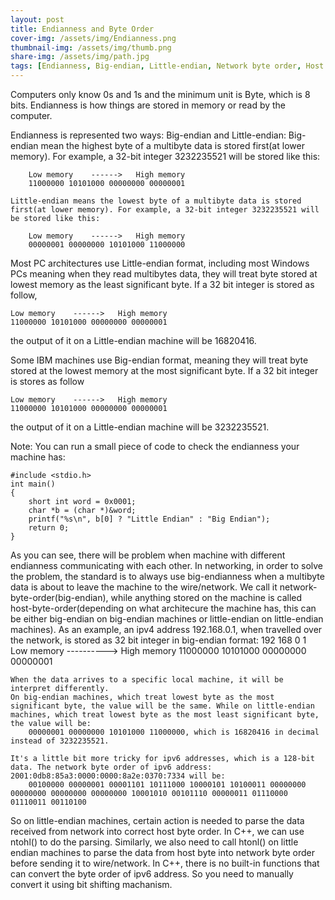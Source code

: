 ```yaml
---
layout: post
title: Endianness and Byte Order
cover-img: /assets/img/Endianness.png
thumbnail-img: /assets/img/thumb.png
share-img: /assets/img/path.jpg
tags: [Endianness, Big-endian, Little-endian, Network byte order, Host byte order]
---
```


Computers only know 0s and 1s and the minimum unit is Byte, which is 8 bits. Endianness is how things are stored in memory or read by the computer.

Endianness is represented two ways: Big-endian and Little-endian:
    Big-endian mean the highest byte of a multibyte data is stored first(at lower memory). For example, a 32-bit integer 3232235521 will be stored like this:

        Low memory    ------>   High memory
        11000000 10101000 00000000 00000001   

    Little-endian means the lowest byte of a multibyte data is stored first(at lower memory). For example, a 32-bit integer 3232235521 will be stored like this:

        Low memory    ------>   High memory
        00000001 00000000 10101000 11000000  

Most PC architectures use Little-endian format, including most Windows PCs meaning when they read multibytes data, they will treat byte stored at lowest memory as the least significant byte. If a 32 bit integer is stored as follow,

    Low memory    ------>   High memory
    11000000 10101000 00000000 00000001
the output of it on a Little-endian machine will be 16820416. 

Some IBM machines use Big-endian format, meaning they will treat byte stored at the lowest memory at the most significant byte. If a 32 bit integer is stores as follow

    Low memory    ------>   High memory
    11000000 10101000 00000000 00000001
the output of it on a Little-endian machine will be 3232235521.

Note: You can run a small piece of code to check the endianness your machine has:

    #include <stdio.h>
    int main() 
    {
        short int word = 0x0001;
        char *b = (char *)&word;
        printf("%s\n", b[0] ? "Little Endian" : "Big Endian");
        return 0;
    }

As you can see, there will be problem when machine with different endianness communicating with each other. In networking, in order to solve the problem, the standard is to always use big-endianness when a multibyte data is about to leave the machine to the wire/network. We call it network-byte-order(big-endian), while anything stored on the machine is called host-byte-order(depending on what architecure the machine has, this can be either big-endian on big-endian machines or little-endian on little-endian machines).
    As an example, an ipv4 address 192.168.0.1, when travelled over the network, is stored as 32 bit integer in big-endian format:
        192      168      0        1
        Low memory ----------> High memory
        11000000 10101000 00000000 00000001

    When the data arrives to a specific local machine, it will be interpret differently.
    On big-endian machines, which treat lowest byte as the most significant byte, the value will be the same. While on little-endian machines, which treat lowest byte as the most least significant byte, the value will be:
        00000001 00000000 10101000 11000000, which is 16820416 in decimal instead of 3232235521.

    It's a little bit more tricky for ipv6 addresses, which is a 128-bit data. The network byte order of ipv6 address: 2001:0db8:85a3:0000:0000:8a2e:0370:7334 will be:
        00100000 00000001 00001101 10111000 10000101 10100011 00000000 00000000 00000000 00000000 10001010 00101110 00000011 01110000 01110011 00110100

So on little-endian machines, certain action is needed to parse the data received from network into correct host byte order. In C++, we can use ntohl() to do the parsing. Similarly, we also need to call htonl() on little endian machines to parse the data from host byte into network byte order before sending it to wire/network. In C++, there is no built-in functions that can convert the byte order of ipv6 address. So you need to manually convert it using bit shifting machanism.
